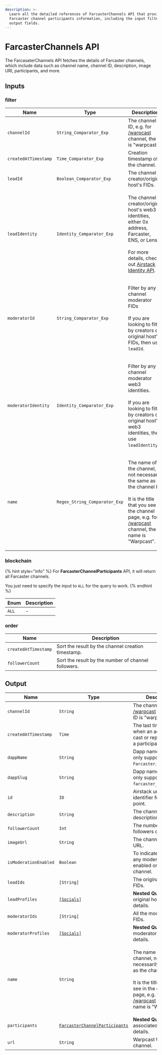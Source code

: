 ```yaml
---
description: >-
  Learn all the detailed references of FarcasterChannels API that provide
  Farcaster channel participants information, including the input filters and
  output fields.
---
```


# FarcasterChannels API

The FarcasaterChannels API fetches the details of Farcaster channels, which include data such as channel name, channel ID, description, image URI, participants, and more.

## Inputs

### filter

| Name                 | Type                          | Description                                                                                                                                                                                                                                    |
| -------------------- | ----------------------------- | ---------------------------------------------------------------------------------------------------------------------------------------------------------------------------------------------------------------------------------------------- |
| `channelId`          | `String_Comparator_Exp`       | The channel ID, e.g. for [/warpcast](https://warpcast.com/\~/channel/warpcast) channel, the ID is "warpcast".                                                                                                                                  |
| `createdAtTimestamp` | `Time_Comparator_Exp`         | Creation timestamp of the channel.                                                                                                                                                                                                             |
| `leadId`             | `Boolean_Comparator_Exp`      | The channel creator/original host's FIDs.                                                                                                                                                                                                      |
| `leadIdentity`       | `Identity_Comparator_Exp`     | <p>The channel creator/original host's web3 identities, either 0x address, Farcaster, ENS, or Lens.<br><br>For more details, check out <a href="airstack-identity-api.md">Airstack Identity API</a>.</p>                                       |
| `moderatorId`        | `String_Comparator_Exp`       | <p>Filter by any channel moderator FIDs<br><br>If you are looking to filter by creators or original host's FIDs, then use <code>leadId</code>.</p>                                                                                             |
| `moderatorIdentity`  | `Identity_Comparator_Exp`     | <p>Filter by any channel moderator web3 identities.<br><br>If you are looking to filter by creators or original host's web3 identities, then use <code>leadIdentity</code>.</p>                                                                |
| `name`               | `Regex_String_Comparator_Exp` | <p>The name of the channel, not necessarily the same as the channel ID.<br><br>It is the title that you see in the channel page, e.g. for <a href="https://warpcast.com/~/channel/warpcast">/warpcast</a> channel, the name is "Warpcast".</p> |

### blockchain

{% hint style="info" %}
For **FarcasterChannelParticipants** API, it will return all Farcaster channels.

You just need to specify the input to `ALL` for the query to work.
{% endhint %}

| Enum  | Description |
| ----- | ----------- |
| `ALL` | -           |

### order

| Name                 | Description                                         |
| -------------------- | --------------------------------------------------- |
| `createdAtTimestamp` | Sort the result by the channel creation timestamp.  |
| `followerCount`      | Sort the result by the number of channel followers. |

## Output

| Name                  | Type                                                                  | Description                                                                                                                                                                                                                                    |
| --------------------- | --------------------------------------------------------------------- | ---------------------------------------------------------------------------------------------------------------------------------------------------------------------------------------------------------------------------------------------- |
| `channelId`           | `String`                                                              | The channel ID, e.g. for [/warpcast](https://warpcast.com/\~/channel/warpcast) channel, the ID is "warpcast".                                                                                                                                  |
| `createdAtTimestamp`  | `Time`                                                                | The last timestamp when an action (either cast or reply) occur by a participant.                                                                                                                                                               |
| `dappName`            | `String`                                                              | Dapp name. Currently, only supports `Farcaster`.                                                                                                                                                                                               |
| `dappSlug`            | `String`                                                              | Dapp name. Currently, only supports `farcaster_v2_optimism`.                                                                                                                                                                                   |
| `id`                  | `ID`                                                                  | Airstack unique identifier for the data point.                                                                                                                                                                                                 |
| `description`         | `String`                                                              | The channel description.                                                                                                                                                                                                                       |
| `followerCount`       | `Int`                                                                 | The number of followers of a channel.                                                                                                                                                                                                          |
| `imageUrl`            | `String`                                                              | The channel image URL.                                                                                                                                                                                                                         |
| `isModerationEnabled` | `Boolean`                                                             | To indicate whether any moderation is enabled on the channel.                                                                                                                                                                                  |
| `leadIds`             | `[String]`                                                            | The original host's FIDs.                                                                                                                                                                                                                      |
| `leadProfiles`        | [`[Socials]`](socials-api.md)                                         | **Nested Query** – The original host's profile details.                                                                                                                                                                                        |
| `moderatorIds`        | `[String]`                                                            | All the moderator's FIDs.                                                                                                                                                                                                                      |
| `moderatorProfiles`   | [`[Socials]`](socials-api.md)                                         | **Nested Query** – All the moderator's profile details.                                                                                                                                                                                        |
| `name`                | `String`                                                              | <p>The name of the channel, not necessarily the same as the channel ID.<br><br>It is the title that you see in the channel page, e.g. for <a href="https://warpcast.com/~/channel/warpcast">/warpcast</a> channel, the name is "Warpcast".</p> |
| `participants`        | [`FarcasterChannelParticipants`](farcasterchannelparticipants-api.md) | **Nested Query** – associated participants details.                                                                                                                                                                                            |
| `url`                 | `String`                                                              | Warpcast URL to the channel.                                                                                                                                                                                                                   |
